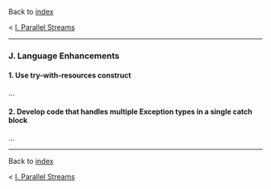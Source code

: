Back to [index](README.md)

&lt; [I. Parallel Streams](I-ParallelStreams.md)

---
### J. Language Enhancements
#### 1. Use try-with-resources construct
...
#### 2. Develop code that handles multiple Exception types in a single catch block
...

---
Back to [index](README.md)

&lt; [I. Parallel Streams](I-ParallelStreams.md)
